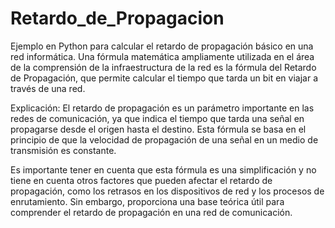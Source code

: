 # Retardo_de_Propagacion
Ejemplo en Python para calcular el retardo de propagación básico en una red informática.
Una fórmula matemática ampliamente utilizada en el área de la comprensión de la infraestructura de la red es la fórmula del Retardo de Propagación, que permite calcular el tiempo que tarda un bit en viajar a través de una red. 

Explicación:
El retardo de propagación es un parámetro importante en las redes de comunicación, ya que indica el tiempo que tarda una señal en propagarse desde el origen hasta el destino. Esta fórmula se basa en el principio de que la velocidad de propagación de una señal en un medio de transmisión es constante.

Es importante tener en cuenta que esta fórmula es una simplificación y no tiene en cuenta otros factores que pueden afectar el retardo de propagación, como los retrasos en los dispositivos de red y los procesos de enrutamiento. Sin embargo, proporciona una base teórica útil para comprender el retardo de propagación en una red de comunicación.
